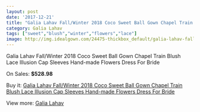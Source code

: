 ```yaml
---
layout: post
date: '2017-12-21'
title: "Galia Lahav Fall/Winter 2018 Coco Sweet Ball Gown Chapel Train Blush Lace Illusion Cap Sleeves Hand-made Flowers Dress For Bride"
category: Galia Lahav
tags: ["sweet","blush","winter","flowers","lace"]
image: http://img.idealgown.com/24475-thickbox_default/galia-lahav-fall-winter-2018-coco-sweet-ball-gown-chapel-train-blush-lace-illusion-cap-sleeves-hand-made-flowers-dress-for-bride.jpg
---
```

Galia Lahav Fall/Winter 2018 Coco Sweet Ball Gown Chapel Train Blush Lace Illusion Cap Sleeves Hand-made Flowers Dress For Bride

On Sales: **$528.98**
<a href="https://www.idealgown.com/en/galia-lahav/9655-galia-lahav-fall-winter-2018-coco-sweet-ball-gown-chapel-train-blush-lace-illusion-cap-sleeves-hand-made-flowers-dress-for-bride.html"><amp-img layout="responsive" width="600" height="600" src="//img.idealgown.com/24475-thickbox_default/galia-lahav-fall-winter-2018-coco-sweet-ball-gown-chapel-train-blush-lace-illusion-cap-sleeves-hand-made-flowers-dress-for-bride.jpg" alt="Galia Lahav Fall/Winter 2018 Coco Sweet Ball Gown Chapel Train Blush Lace Illusion Cap Sleeves Hand-made Flowers Dress For Bride 0" /></a>
<a href="https://www.idealgown.com/en/galia-lahav/9655-galia-lahav-fall-winter-2018-coco-sweet-ball-gown-chapel-train-blush-lace-illusion-cap-sleeves-hand-made-flowers-dress-for-bride.html"><amp-img layout="responsive" width="600" height="600" src="//img.idealgown.com/24476-thickbox_default/galia-lahav-fall-winter-2018-coco-sweet-ball-gown-chapel-train-blush-lace-illusion-cap-sleeves-hand-made-flowers-dress-for-bride.jpg" alt="Galia Lahav Fall/Winter 2018 Coco Sweet Ball Gown Chapel Train Blush Lace Illusion Cap Sleeves Hand-made Flowers Dress For Bride 1" /></a>

Buy it: [Galia Lahav Fall/Winter 2018 Coco Sweet Ball Gown Chapel Train Blush Lace Illusion Cap Sleeves Hand-made Flowers Dress For Bride](https://www.idealgown.com/en/galia-lahav/9655-galia-lahav-fall-winter-2018-coco-sweet-ball-gown-chapel-train-blush-lace-illusion-cap-sleeves-hand-made-flowers-dress-for-bride.html "Galia Lahav Fall/Winter 2018 Coco Sweet Ball Gown Chapel Train Blush Lace Illusion Cap Sleeves Hand-made Flowers Dress For Bride")

View more: [Galia Lahav](https://www.idealgown.com/en/114-galia-lahav "Galia Lahav")
